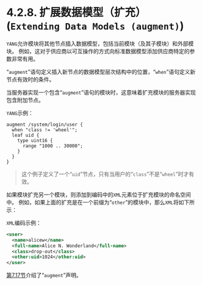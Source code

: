 # 4.2.8. 扩展数据模型（扩充）(`Extending Data Models (augment)`)

`YANG`允许模块将其他节点插入数据模型，包括当前模块（及其子模块）和外部模块。 例如，这对于供应商以可互操作的方式向标准数据模型添加供应商特定的参数非常有用。

“`augment`”语句定义插入新节点的数据模型层次结构中的位置，“`when`”语句定义新节点有效时的条件。

当服务器实现一个包含“`augment`”语句的模块时，这意味着扩充模块的服务器实现包含附加节点。

`YANG`示例：

```YANG
augment /system/login/user {
  when "class != 'wheel'";
  leaf uid {
    type uint16 {
      range "1000 .. 30000";
    }
  }
}
```

> 这个例子定义了一个“`uid`”节点，只有当用户的“`class`”不是“`wheel`”时才有效。

如果模块扩充另一个模块，则添加到编码中的`XML`元素位于扩充模块的命名空间中。 例如，如果上面的扩充是在一个前缀为“`other`”的模块中，那么`XML`将如下所示：

`XML`编码示例：

```xml
<user>
  <name>alicew</name>
  <full-name>Alice N. Wonderland</full-name>
  <class>drop-out</class>
  <other:uid>1024</other:uid>
</user>
```

[第7.17节](../section-7/7.17.md)介绍了“`augment`”声明。
